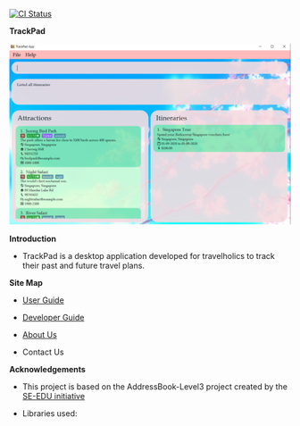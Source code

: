 [![CI Status](https://github.com/AY2021S1-CS2103T-T09-3/tp/workflows/Java%20CI/badge.svg)](https://github.com/AY2021S1-CS2103T-T09-3/tp/actions)

**TrackPad**

![Ui](docs/images/userguideimages/Ui.png)


**Introduction**

* TrackPad is a desktop application developed for travelholics to track their past and future travel plans.

**Site Map**

* [User Guide](docs/UserGuide.md)

* [Developer Guide](docs/DeveloperGuide.md)

* [About Us](docs/AboutUs.md)

* Contact Us

**Acknowledgements**

* This project is based on the AddressBook-Level3 project created by the [SE-EDU initiative](https://se-education.org) 

* Libraries used:
